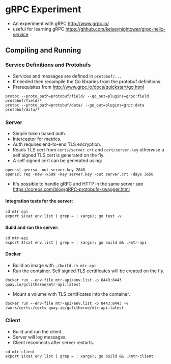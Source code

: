 # gRPC Experiment

* An experiment with gRPC http://www.grpc.io/
* useful for learning gRPC https://github.com/kelseyhightower/grpc-hello-service

## Compiling and Running

### Service Definitions and Protobufs

* Services and messages are defined in `protobuf/...`
* If needed then recompile the Go libraries from the protobuf definitions.
* Prerequisites from http://www.grpc.io/docs/quickstart/go.html

```
protoc --proto_path=protobuf/field/ --go_out=plugins=grpc:field protobuf/field/*
protoc --proto_path=protobuf/data/ --go_out=plugins=grpc:data protobuf/data/*
```

### Server

* Simple token based auth.
* Interceptor for metrics.
* Auth requires end-to-end TLS encryption.
* Reads TLS cert from `certs/server.crt` and `cert/server.key` otherwise a self signed TLS cert is generated on the fly.
* A self signed cert can be generated using:

```
openssl genrsa -out server.key 2048
openssl req -new -x509 -key server.key -out server.crt -days 3650
```

* It's possible to handle gRPC and HTTP in the same server see https://coreos.com/blog/gRPC-protobufs-swagger.html

#### Integration tests for the server:

```
cd mtr-api
export $(cat env.list | grep = | xargs); go test -v
```

#### Build and run the server:

```
cd mtr-api
export $(cat env.list | grep = | xargs); go build && ./mtr-api
```

#### Docker

* Build an image with `./build.sh mtr-api`
* Run the container.  Self signed TLS certificates will be created on the fly.

```
docker run --env-file mtr-api/env.list -p 8443:8443 quay.io/gclitheroe/mtr-api:latest
```

* Mount a volume with TLS certificates into the container.

```
docker run --env-file mtr-api/env.list -p 8443:8443 -v /work/certs:/certs quay.io/gclitheroe/mtr-api:latest
```

### Client

* Build and run the client.
* Server will log messages.
* Client reconnects after server restarts.
 
```
cd mtr-client
export $(cat env.list | grep = | xargs); go build && ./mtr-client
``` 
